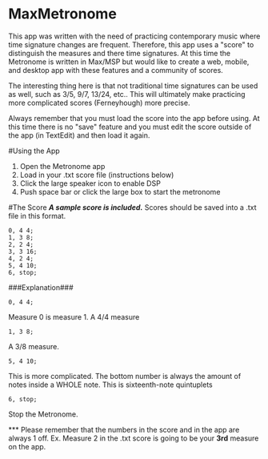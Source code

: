 # MaxMetronome
This app was written with the need of practicing contemporary music where time signature changes are frequent.  Therefore, this app uses a "score" to distinguish the measures and there time signatures. At this time the Metronome is written in Max/MSP but would like to create a web, mobile, and desktop app with these features and a community of scores.

The interesting thing here is that not traditional time signatures can be used as well, such as 3/5, 9/7, 13/24, etc.. This will ultimately make practicing more complicated scores (Ferneyhough) more precise.

Always remember that you must load the score into the app before using.  At this time there is no "save" feature and you must edit the score outside of the app (in TextEdit) and then load it again.

#Using the App
1. Open the Metronome app
2. Load in your .txt score file (instructions below)
3. Click the large speaker icon to enable DSP
4. Push space bar or click the large box to start the metronome

#The Score
***A sample score is included.***
Scores should be saved into a .txt file in this format.
```
0, 4 4;
1, 3 8;
2, 2 4;
3, 3 16;
4, 2 4;
5, 4 10;
6, stop;
```
###Explanation###
```
0, 4 4; 
```
Measure 0 is measure 1. A 4/4 measure
```
1, 3 8; 
```
A 3/8 measure.
```
5, 4 10; 
```
This is more complicated.  The bottom number is always the amount of notes inside a WHOLE note. This is sixteenth-note quintuplets
```
6, stop;
```
Stop the Metronome.

*** Please remember that the numbers in the score and in the app are always 1 off.  Ex.  Measure 2 in the .txt score is going to be your **3rd** measure on the app.




